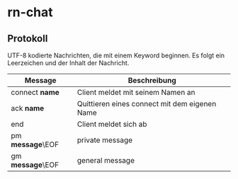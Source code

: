# rn-chat

## Protokoll
UTF-8 kodierte Nachrichten, die mit einem Keyword beginnen. Es folgt ein Leerzeichen und der Inhalt der Nachricht.

| Message            | Beschreibung |
| ------------------ | --------- |
| connect **name**   | Client meldet mit seinem Namen an |
| ack **name**       | Quittieren eines connect mit dem eigenen Name |
| end                | Client meldet sich ab |
| pm **message**\EOF | private message |
| gm **message**\EOF | general message |
